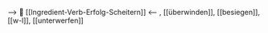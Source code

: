 --> 🧗 [[Ingredient-Verb-Erfolg-Scheitern]] <--
, [[überwinden]], [[besiegen]], [[w-l]], [[unterwerfen]]